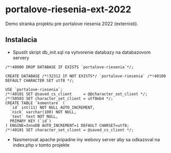 # portalove-riesenia-ext-2022

Demo stranka projektu pre portalove riesenia 2022 (externisti).

## Instalacia

* Spustit skript db_init.sql na vytvorenie databazy na databazovom servery
```
/*!40000 DROP DATABASE IF EXISTS `portalove-riesenia`*/;

CREATE DATABASE /*!32312 IF NOT EXISTS*/ `portalove-riesenia` /*!40100 DEFAULT CHARACTER SET utf8 */;

USE `portalove-riesenia`;
/*!40101 SET @saved_cs_client     = @@character_set_client */;
/*!50503 SET character_set_client = utf8mb4 */;
CREATE TABLE `komentare` (
  `id` int(11) NOT NULL AUTO_INCREMENT,
  `nick` varchar(100) NOT NULL,
  `text` text NOT NULL,
  PRIMARY KEY (`id`)
) ENGINE=InnoDB AUTO_INCREMENT=1 DEFAULT CHARSET=utf8;
/*!40101 SET character_set_client = @saved_cs_client */;
```
* Nasmerovat apache pripadne iny webovy server aby sa odkazoval na index.php v tomto projekte
